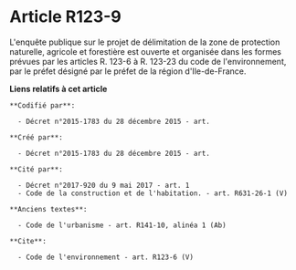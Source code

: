 # Article R123-9

L'enquête publique sur le projet de délimitation de la zone de protection naturelle, agricole et forestière est ouverte et
organisée dans les formes prévues par les articles R. 123-6 à R. 123-23 du code de l'environnement, par le préfet désigné par
le préfet de la région d'Ile-de-France.

**Liens relatifs à cet article**

	**Codifié par**:

	  - Décret n°2015-1783 du 28 décembre 2015 - art.

	**Créé par**:

	  - Décret n°2015-1783 du 28 décembre 2015 - art.

	**Cité par**:

	  - Décret n°2017-920 du 9 mai 2017 - art. 1
	  - Code de la construction et de l'habitation. - art. R631-26-1 (V)

	**Anciens textes**:

	  - Code de l'urbanisme - art. R141-10, alinéa 1 (Ab)

	**Cite**:

	  - Code de l'environnement - art. R123-6 (V)

